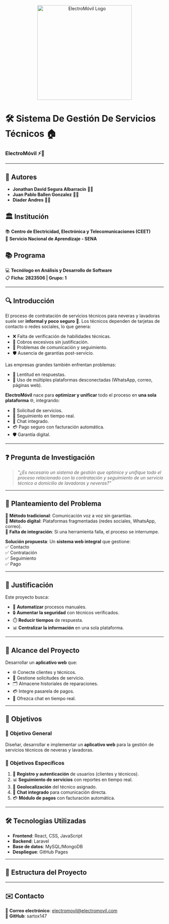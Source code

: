 <div align="center">
  <img src="" alt="ElectroMóvil Logo" width="300">
</div>

# 🛠️ Sistema De Gestión De Servicios Técnicos 🏠  
### **ElectroMóvil** ⚡🔧  

---

## 📌 **Autores**  
- **Jonathan David Segura Albarracín** 👨‍💻  
- **Juan Pablo Ballen Gonzalez** 👨‍💻
- **Diader Andres** 👨‍💻

## 🏛️ **Institución**  
📚 **Centro de Electricidad, Electrónica y Telecomunicaciones (CEET)**  
🔧 **Servicio Nacional de Aprendizaje - SENA**  

## 📚 **Programa**  
💻 **Tecnólogo en Análisis y Desarrollo de Software**  
📋 **Ficha: 2823506 | Grupo: 1**    

---

## 🔍 **Introducción**  
El proceso de contratación de servicios técnicos para neveras y lavadoras suele ser **informal y poco seguro** 🚨. Los técnicos dependen de tarjetas de contacto o redes sociales, lo que genera:  

- ❌ Falta de verificación de habilidades técnicas.  
- 💸 Cobros excesivos sin justificación.  
- 📵 Problemas de comunicación y seguimiento.  
- 🛡️ Ausencia de garantías post-servicio.  

Las empresas grandes también enfrentan problemas:  
- 🐢 Lentitud en respuestas.  
- 🔄 Uso de múltiples plataformas desconectadas (WhatsApp, correo, páginas web).  

**ElectroMóvil** nace para **optimizar y unificar** todo el proceso en **una sola plataforma** 🌐, integrando:  
- 📲 Solicitud de servicios.  
- 📍 Seguimiento en tiempo real.  
- 💬 Chat integrado.  
- 💳 Pago seguro con facturación automática.  
- 🛡️ Garantía digital.  

---

## ❓ **Pregunta de Investigación**  
> *"¿Es necesario un sistema de gestión que optimice y unifique todo el proceso relacionado con la contratación y seguimiento de un servicio técnico a domicilio de lavadoras y neveras?"*  

---

## 📢 **Planteamiento del Problema**  
🔹 **Método tradicional**: Comunicación voz a voz sin garantías.  
🔹 **Método digital**: Plataformas fragmentadas (redes sociales, WhatsApp, correo).  
🔹 **Falta de integración**: Si una herramienta falla, el proceso se interrumpe.  

**Solución propuesta**: Un **sistema web integral** que gestione:  
✅ Contacto  
✅ Contratación  
✅ Seguimiento  
✅ Pago  

---

## 🎯 **Justificación**  
Este proyecto busca:  
- 🚀 **Automatizar** procesos manuales.  
- 🔒 **Aumentar la seguridad** con técnicos verificados.  
- ⏱️ **Reducir tiempos** de respuesta.  
- 📊 **Centralizar la información** en una sola plataforma.  

---

## 📌 **Alcance del Proyecto**  
Desarrollar un **aplicativo web** que:  
- 🌐 Conecte clientes y técnicos.  
- 📝 Gestione solicitudes de servicio.  
- 🗂️ Almacene historiales de reparaciones.  
- 💳 Integre pasarela de pagos.  
- 📲 Ofrezca chat en tiempo real.  

---

## 🎯 **Objetivos**  

### 🎯 **Objetivo General**  
Diseñar, desarrollar e implementar un **aplicativo web** para la gestión de servicios técnicos de neveras y lavadoras.  

### 🎯 **Objetivos Específicos**  
1. 🔐 **Registro y autenticación** de usuarios (clientes y técnicos).  
2. 📊 **Seguimiento de servicios** con reportes en tiempo real.  
3. 📍 **Geolocalización** del técnico asignado.  
4. 💬 **Chat integrado** para comunicación directa.  
5. 💳 **Módulo de pagos** con facturación automática.  

---

## 🛠️ **Tecnologías Utilizadas**  
- **Frontend**: React, CSS, JavaScript  
- **Backend**: Laravel  
- **Base de datos**: MySQL/MongoDB  
- **Despliegue**: GitHub Pages  

---

## 📂 **Estructura del Proyecto**  
---- 

## ✉️ **Contacto**  
📧 **Correo electrónico**: electromovil@electromovil.com  
🔗 **GitHub**: sartox147
